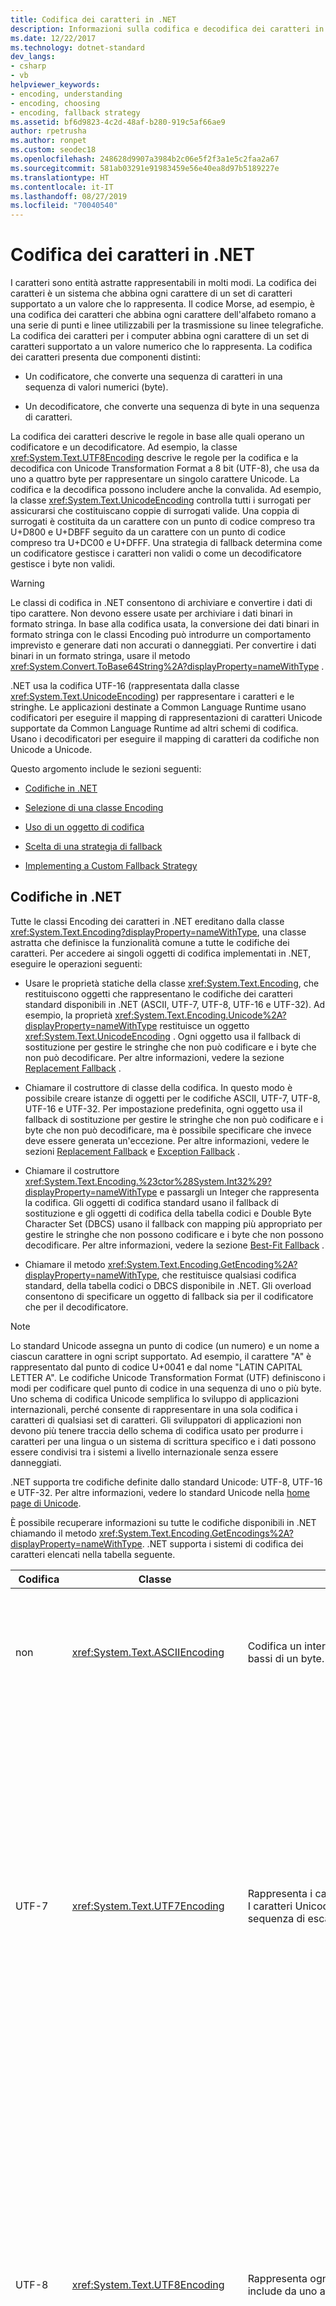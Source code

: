 ```yaml
---
title: Codifica dei caratteri in .NET
description: Informazioni sulla codifica e decodifica dei caratteri in .NET.
ms.date: 12/22/2017
ms.technology: dotnet-standard
dev_langs:
- csharp
- vb
helpviewer_keywords:
- encoding, understanding
- encoding, choosing
- encoding, fallback strategy
ms.assetid: bf6d9823-4c2d-48af-b280-919c5af66ae9
author: rpetrusha
ms.author: ronpet
ms.custom: seodec18
ms.openlocfilehash: 248628d9907a3984b2c06e5f2f3a1e5c2faa2a67
ms.sourcegitcommit: 581ab03291e91983459e56e40ea8d97b5189227e
ms.translationtype: HT
ms.contentlocale: it-IT
ms.lasthandoff: 08/27/2019
ms.locfileid: "70040540"
---
```

# <a name="character-encoding-in-net"></a>Codifica dei caratteri in .NET

I caratteri sono entità astratte rappresentabili in molti modi. La codifica dei caratteri è un sistema che abbina ogni carattere di un set di caratteri supportato a un valore che lo rappresenta. Il codice Morse, ad esempio, è una codifica dei caratteri che abbina ogni carattere dell'alfabeto romano a una serie di punti e linee utilizzabili per la trasmissione su linee telegrafiche. La codifica dei caratteri per i computer abbina ogni carattere di un set di caratteri supportato a un valore numerico che lo rappresenta. La codifica dei caratteri presenta due componenti distinti:

- Un codificatore, che converte una sequenza di caratteri in una sequenza di valori numerici (byte).

- Un decodificatore, che converte una sequenza di byte in una sequenza di caratteri.

La codifica dei caratteri descrive le regole in base alle quali operano un codificatore e un decodificatore. Ad esempio, la classe <xref:System.Text.UTF8Encoding> descrive le regole per la codifica e la decodifica con Unicode Transformation Format a 8 bit (UTF-8), che usa da uno a quattro byte per rappresentare un singolo carattere Unicode. La codifica e la decodifica possono includere anche la convalida. Ad esempio, la classe <xref:System.Text.UnicodeEncoding> controlla tutti i surrogati per assicurarsi che costituiscano coppie di surrogati valide. Una coppia di surrogati è costituita da un carattere con un punto di codice compreso tra U+D800 e U+DBFF seguito da un carattere con un punto di codice compreso tra U+DC00 e U+DFFF.  Una strategia di fallback determina come un codificatore gestisce i caratteri non validi o come un decodificatore gestisce i byte non validi.

> [!WARNING]
> Le classi di codifica in .NET consentono di archiviare e convertire i dati di tipo carattere. Non devono essere usate per archiviare i dati binari in formato stringa. In base alla codifica usata, la conversione dei dati binari in formato stringa con le classi Encoding può introdurre un comportamento imprevisto e generare dati non accurati o danneggiati. Per convertire i dati binari in un formato stringa, usare il metodo <xref:System.Convert.ToBase64String%2A?displayProperty=nameWithType> .

.NET usa la codifica UTF-16 (rappresentata dalla classe <xref:System.Text.UnicodeEncoding>) per rappresentare i caratteri e le stringhe. Le applicazioni destinate a Common Language Runtime usano codificatori per eseguire il mapping di rappresentazioni di caratteri Unicode supportate da Common Language Runtime ad altri schemi di codifica. Usano i decodificatori per eseguire il mapping di caratteri da codifiche non Unicode a Unicode.

Questo argomento include le sezioni seguenti:

- [Codifiche in .NET](../../../docs/standard/base-types/character-encoding.md#Encodings)

- [Selezione di una classe Encoding](../../../docs/standard/base-types/character-encoding.md#Selecting)

- [Uso di un oggetto di codifica](../../../docs/standard/base-types/character-encoding.md#Using)

- [Scelta di una strategia di fallback](../../../docs/standard/base-types/character-encoding.md#FallbackStrategy)

- [Implementing a Custom Fallback Strategy](../../../docs/standard/base-types/character-encoding.md#Custom)

<a name="Encodings"></a>

## <a name="encodings-in-net"></a>Codifiche in .NET

Tutte le classi Encoding dei caratteri in .NET ereditano dalla classe <xref:System.Text.Encoding?displayProperty=nameWithType>, una classe astratta che definisce la funzionalità comune a tutte le codifiche dei caratteri. Per accedere ai singoli oggetti di codifica implementati in .NET, eseguire le operazioni seguenti:

- Usare le proprietà statiche della classe <xref:System.Text.Encoding>, che restituiscono oggetti che rappresentano le codifiche dei caratteri standard disponibili in .NET (ASCII, UTF-7, UTF-8, UTF-16 e UTF-32). Ad esempio, la proprietà <xref:System.Text.Encoding.Unicode%2A?displayProperty=nameWithType> restituisce un oggetto <xref:System.Text.UnicodeEncoding> . Ogni oggetto usa il fallback di sostituzione per gestire le stringhe che non può codificare e i byte che non può decodificare. Per altre informazioni, vedere la sezione [Replacement Fallback](../../../docs/standard/base-types/character-encoding.md#Replacement) .

- Chiamare il costruttore di classe della codifica. In questo modo è possibile creare istanze di oggetti per le codifiche ASCII, UTF-7, UTF-8, UTF-16 e UTF-32. Per impostazione predefinita, ogni oggetto usa il fallback di sostituzione per gestire le stringhe che non può codificare e i byte che non può decodificare, ma è possibile specificare che invece deve essere generata un'eccezione. Per altre informazioni, vedere le sezioni [Replacement Fallback](../../../docs/standard/base-types/character-encoding.md#Replacement) e [Exception Fallback](../../../docs/standard/base-types/character-encoding.md#Exception) .

- Chiamare il costruttore <xref:System.Text.Encoding.%23ctor%28System.Int32%29?displayProperty=nameWithType> e passargli un Integer che rappresenta la codifica. Gli oggetti di codifica standard usano il fallback di sostituzione e gli oggetti di codifica della tabella codici e Double Byte Character Set (DBCS) usano il fallback con mapping più appropriato per gestire le stringhe che non possono codificare e i byte che non possono decodificare. Per altre informazioni, vedere la sezione [Best-Fit Fallback](../../../docs/standard/base-types/character-encoding.md#BestFit) .

- Chiamare il metodo <xref:System.Text.Encoding.GetEncoding%2A?displayProperty=nameWithType>, che restituisce qualsiasi codifica standard, della tabella codici o DBCS disponibile in .NET. Gli overload consentono di specificare un oggetto di fallback sia per il codificatore che per il decodificatore.

> [!NOTE]
> Lo standard Unicode assegna un punto di codice (un numero) e un nome a ciascun carattere in ogni script supportato. Ad esempio, il carattere "A" è rappresentato dal punto di codice U+0041 e dal nome "LATIN CAPITAL LETTER A". Le codifiche Unicode Transformation Format (UTF) definiscono i modi per codificare quel punto di codice in una sequenza di uno o più byte. Uno schema di codifica Unicode semplifica lo sviluppo di applicazioni internazionali, perché consente di rappresentare in una sola codifica i caratteri di qualsiasi set di caratteri. Gli sviluppatori di applicazioni non devono più tenere traccia dello schema di codifica usato per produrre i caratteri per una lingua o un sistema di scrittura specifico e i dati possono essere condivisi tra i sistemi a livello internazionale senza essere danneggiati.
>
> .NET supporta tre codifiche definite dallo standard Unicode: UTF-8, UTF-16 e UTF-32. Per altre informazioni, vedere lo standard Unicode nella [home page di Unicode](https://www.unicode.org/).

È possibile recuperare informazioni su tutte le codifiche disponibili in .NET chiamando il metodo <xref:System.Text.Encoding.GetEncodings%2A?displayProperty=nameWithType>. .NET supporta i sistemi di codifica dei caratteri elencati nella tabella seguente.

|Codifica|Classe|DESCRIZIONE|Vantaggi/Svantaggi|
|--------------|-----------|-----------------|-------------------------------|
|non|<xref:System.Text.ASCIIEncoding>|Codifica un intervallo limitato di caratteri usando i sette bit più bassi di un byte.|Poiché questa codifica supporta solo i valori dei caratteri compresi tra U+0000 e U+007F, nella maggior parte dei casi non è adatta per le applicazioni internazionalizzate.|
|UTF-7|<xref:System.Text.UTF7Encoding>|Rappresenta i caratteri come sequenze di caratteri ASCII a 7 bit. I caratteri Unicode non ASCII sono rappresentati da una sequenza di escape di caratteri ASCII.|UTF-7 supporta protocolli di newsgroup e di posta elettronica. UTF-7 non è tuttavia particolarmente sicura o affidabile. In alcuni casi, la modifica di un bit può alterare radicalmente l'interpretazione di un'intera stringa UTF-7. In altri casi, stringhe UTF-7 diverse possono codificare lo stesso testo. Per le sequenze che includono caratteri non ASCII, UTF-7 richiede più spazio di UTF-8 e la codifica/decodifica è più lenta. Di conseguenza, è consigliabile usare UTF-8 anziché UTF-7, se possibile.|
|UTF-8|<xref:System.Text.UTF8Encoding>|Rappresenta ogni punto di codice Unicode come sequenza che include da uno a quattro byte.|UTF-8 supporta dimensioni dati a 8 bit e funziona bene con molti sistemi operativi esistenti. Per l'intervallo di caratteri ASCII, UTF-8 è identica alla codifica ASCII e consente un più ampio set di caratteri. Tuttavia, per gli script in cinese-giapponese-coreano (CJK), UTF-8 può richiedere tre byte per ogni carattere e potrebbe generare dimensioni dati maggiori di UTF-16. Si noti che a volte la quantità di dati ASCII, ad esempio di tag HTML, giustifica l'aumento delle dimensioni per la gamma CJK.|
|UTF-16|<xref:System.Text.UnicodeEncoding>|Rappresenta ogni punto di codice Unicode come sequenza di uno o due Integer a 16 bit. I caratteri Unicode più comuni richiedono un solo punto di codice UTF-16, anche se i caratteri supplementari Unicode (U+10000 e successivi) richiedono due punti di codice surrogati UTF-16. Sono supportati sia ordini dei byte little-endian che big-endian.|La codifica UTF-16 viene usata da Common Language Runtime per rappresentare i valori <xref:System.Char> e <xref:System.String> e dal sistema operativo Windows per rappresentare i valori `WCHAR` .|
|UTF-32|<xref:System.Text.UTF32Encoding>|Rappresenta ogni punto di codice Unicode come Integer a 32 bit. Sono supportati sia ordini dei byte little-endian che big-endian.|La codifica UTF-32 viene usata quando le applicazioni vogliono evitare il comportamento dei punti di codice surrogati della codifica UTF-16 in sistemi operativi per cui lo spazio codificato è estremamente importante. I singoli glifi visualizzati su uno schermo possono comunque essere codificati con più di un carattere UTF-32.|
|Codifiche ANSI/ISO||Forniscono il supporto per un'ampia gamma di tabelle codici. Nei sistemi operativi Windows, le tabelle codici vengono usate per supportare una lingua specifica o un gruppo di lingue. Per una tabella che elenca le tabelle codici supportate da .NET, vedere la classe <xref:System.Text.Encoding>. È possibile recuperare un oggetto di codifica per una particolare tabella codici chiamando il metodo <xref:System.Text.Encoding.GetEncoding%28System.Int32%29?displayProperty=nameWithType> .|Una tabella codici contiene 256 punti di codice ed è in base zero. Nella maggior parte delle tabelle codici, i punti di codice da 0 a 127 rappresentano il set di caratteri ASCII e i punti di codice da 128 a 255 sono molto diversi da una tabella codici all'altra. Ad esempio, la tabella codici 1252 fornisce i caratteri per i sistemi di scrittura in caratteri latini, tra cui inglese, tedesco e francese. Gli ultimi 128 punti di codice nella tabella codici 1252 contengono i caratteri accentati. La tabella codici 1253 fornisce i codici carattere necessari nel sistema di scrittura in caratteri greci. Gli ultimi 128 punti di codice nella tabella codici 1253 contengono i caratteri greci. Di conseguenza, un'applicazione che si basa su tabelle codici ANSI non può archiviare il greco e il tedesco nello stesso flusso di testo, a meno che non includa un identificatore indicante la tabella codici a cui si fa riferimento.|
|Codifiche Double Byte Character Set (DBCS)||Supportano lingue, quali cinese, giapponese e coreano, che contengono più di 256 caratteri. In un set DBCS, una coppia di punti di codice (un byte doppio) rappresenta ogni carattere. La proprietà <xref:System.Text.Encoding.IsSingleByte%2A?displayProperty=nameWithType> restituisce `false` per le codifiche DBCS. È possibile recuperare un oggetto di codifica per un particolare DBCS chiamando il metodo <xref:System.Text.Encoding.GetEncoding%28System.Int32%29?displayProperty=nameWithType> .|In un set DBCS, una coppia di punti di codice (un byte doppio) rappresenta ogni carattere. Quando un'applicazione gestisce dati DBCS, il primo byte di un carattere DBCS (il byte di apertura) viene elaborato in combinazione con il byte di chiusura che lo segue immediatamente. Poiché una singola coppia di punti di codice a doppio byte può rappresentare caratteri diversi a seconda della tabella codici, questo schema non consente la combinazione di due lingue, quali giapponese e cinese, nello stesso flusso di dati.|

Queste codifiche consentono di lavorare con i caratteri Unicode e con le codifiche più comunemente usate nelle applicazioni legacy. Inoltre, è possibile creare una codifica personalizzata definendo una classe che deriva da <xref:System.Text.Encoding> ed eseguendo l'override dei relativi membri.

### <a name="platform-notes-net-core"></a>Note sulla piattaforma: .NET Core

Per impostazione predefinita, .NET Core non rende disponibili le codifiche delle tabelle codici diverse dalla tabella codice 28591 e le codifiche Unicode, ad esempio UTF-8 e UTF-16. È tuttavia possibile aggiungere all'app le codifiche delle tabelle codici presenti nelle app di Windows standard destinate a .NET. Per informazioni complete, vedere l'argomento <xref:System.Text.CodePagesEncodingProvider> .

<a name="Selecting"></a>

## <a name="selecting-an-encoding-class"></a>Selezione di una classe Encoding

Se è possibile scegliere la codifica che verrà usata dall'applicazione, è opportuno usare una codifica Unicode, preferibilmente <xref:System.Text.UTF8Encoding> o <xref:System.Text.UnicodeEncoding>. .NET supporta anche una terza codifica Unicode, vale a dire <xref:System.Text.UTF32Encoding>.

Se si prevede di usare una codifica ASCII (<xref:System.Text.ASCIIEncoding>), scegliere invece <xref:System.Text.UTF8Encoding> . Le due codifiche sono identiche per il set di caratteri ASCII, ma <xref:System.Text.UTF8Encoding> offre i vantaggi seguenti:

- Può rappresentare ogni carattere Unicode, mentre <xref:System.Text.ASCIIEncoding> supporta solo i valori dei caratteri Unicode valori compresi tra U+0000 e U+007F.

- Fornisce il rilevamento errori e una migliore sicurezza.

- È stata ottimizzata per essere il più veloce possibile e dovrebbe essere più veloce di qualsiasi altra codifica. Anche per il contenuto interamente ASCII, le operazioni eseguite con <xref:System.Text.UTF8Encoding> sono più veloci delle operazioni eseguite con <xref:System.Text.ASCIIEncoding>.

È consigliabile usare <xref:System.Text.ASCIIEncoding> solo per le applicazioni legacy. Tuttavia, anche per le applicazioni legacy, <xref:System.Text.UTF8Encoding> potrebbe essere una scelta migliore per i motivi seguenti (presupponendo le impostazioni predefinite):

- Se l'applicazione include contenuto non esclusivamente ASCII e lo codifica con <xref:System.Text.ASCIIEncoding>, ogni carattere non ASCII viene codificato come punto interrogativo (?). Se l'applicazione quindi decodifica questi dati, le informazioni vengono perse.

- Se l'applicazione include contenuto non esclusivamente ASCII e lo codifica con <xref:System.Text.UTF8Encoding>, il risultato appare incomprensibile se interpretato come ASCII. Tuttavia, se l'applicazione usa poi un decodificatore UTF-8 per decodificare questi dati, i dati eseguono correttamente un round trip.

In un'applicazione Web, i caratteri inviati al client in risposta a una richiesta Web dovrebbero rispecchiare la codifica usata nel client. Nella maggior parte dei casi, è opportuno impostare la proprietà <xref:System.Web.HttpResponse.ContentEncoding%2A?displayProperty=nameWithType> sul valore restituito dalla proprietà <xref:System.Web.HttpRequest.ContentEncoding%2A?displayProperty=nameWithType> per visualizzare il testo nella codifica prevista dall'utente.

<a name="Using"></a>

## <a name="using-an-encoding-object"></a>Uso di un oggetto di codifica

Un codificatore converte una stringa di caratteri (per lo più caratteri Unicode) nell'equivalente numerico (byte). Ad esempio, è possibile usare un codificatore ASCII per convertire i caratteri Unicode in ASCII e poterli visualizzare nella console. Per eseguire la conversione, si chiama il metodo <xref:System.Text.Encoding.GetBytes%2A?displayProperty=nameWithType> . Per determinare il numero di byte necessari per archiviare i caratteri codificati prima di eseguire la codifica, è possibile chiamare il metodo <xref:System.Text.Encoding.GetByteCount%2A> .

L'esempio seguente usa una singola matrice di byte per codificare le stringhe in due operazioni distinte. Gestisce un indice che indica la posizione iniziale nella matrice di byte per il set successivo di byte con codifica ASCII. Chiama il metodo <xref:System.Text.ASCIIEncoding.GetByteCount%28System.String%29?displayProperty=nameWithType> per assicurarsi che la matrice di byte sia grande abbastanza da contenere la stringa codificata. Chiama quindi il metodo <xref:System.Text.ASCIIEncoding.GetBytes%28System.String%2CSystem.Int32%2CSystem.Int32%2CSystem.Byte%5B%5D%2CSystem.Int32%29?displayProperty=nameWithType> per codificare i caratteri nella stringa.

[!code-csharp[Conceptual.Encoding#8](../../../samples/snippets/csharp/VS_Snippets_CLR/conceptual.encoding/cs/getbytes1.cs#8)]
[!code-vb[Conceptual.Encoding#8](../../../samples/snippets/visualbasic/VS_Snippets_CLR/conceptual.encoding/vb/getbytes1.vb#8)]

Un decodificatore converte una matrice di byte che rispecchia una particolare codifica dei caratteri in un set di caratteri, in una matrice di caratteri o in una stringa. Per decodificare una matrice di byte in una matrice di caratteri, si chiama il metodo <xref:System.Text.Encoding.GetChars%2A?displayProperty=nameWithType> . Per decodificare una matrice di byte in una stringa, si chiama il metodo <xref:System.Text.Encoding.GetString%2A> . Per determinare il numero di caratteri necessari per archiviare i byte decodificati prima di eseguire la decodifica, è possibile chiamare il metodo <xref:System.Text.Encoding.GetCharCount%2A> .

L'esempio seguente codifica tre stringhe e quindi le decodifica in una singola matrice di caratteri. Gestisce un indice che indica la posizione iniziale nella matrice di caratteri per il set successivo di caratteri decodificati. Chiama il metodo <xref:System.Text.ASCIIEncoding.GetCharCount%2A> per assicurarsi che la matrice di caratteri sia grande abbastanza da contenere tutti i caratteri decodificati. Chiama quindi il metodo <xref:System.Text.ASCIIEncoding.GetChars%28System.Byte%5B%5D%2CSystem.Int32%2CSystem.Int32%2CSystem.Char%5B%5D%2CSystem.Int32%29?displayProperty=nameWithType> per decodificare la matrice di byte.

[!code-csharp[Conceptual.Encoding#9](../../../samples/snippets/csharp/VS_Snippets_CLR/conceptual.encoding/cs/getchars1.cs#9)]
[!code-vb[Conceptual.Encoding#9](../../../samples/snippets/visualbasic/VS_Snippets_CLR/conceptual.encoding/vb/getchars1.vb#9)]

I metodi di codifica e di decodifica di una classe derivata da <xref:System.Text.Encoding> sono progettati per funzionare su un set completo di dati, ovvero tutti i dati da codificare o decodificare vengono forniti in una singola chiamata al metodo. In alcuni casi, tuttavia, i dati sono disponibili in un flusso e i dati da codificare o decodificare potrebbero essere disponibili solo in operazioni di lettura distinte. Ciò richiede che l'operazione di codifica o decodifica ricordi qualsiasi stato salvato dalla chiamata precedente. I metodi delle classi derivate da <xref:System.Text.Encoder> e <xref:System.Text.Decoder> possono gestire le operazioni di codifica e decodifica di operazioni che comprendono più chiamate ai metodi.

Un oggetto <xref:System.Text.Encoder> per una particolare codifica è disponibile nella proprietà <xref:System.Text.Encoding.GetEncoder%2A?displayProperty=nameWithType> di tale codifica. Un oggetto <xref:System.Text.Decoder> per una particolare codifica è disponibile nella proprietà <xref:System.Text.Encoding.GetDecoder%2A?displayProperty=nameWithType> di tale codifica. Per le operazioni di decodifica, tenere presente che le classi derivate da <xref:System.Text.Decoder> includono un metodo <xref:System.Text.Decoder.GetChars%2A?displayProperty=nameWithType> , ma non dispongono di un metodo corrispondente a <xref:System.Text.Encoding.GetString%2A?displayProperty=nameWithType>.

L'esempio seguente illustra la differenza tra l'uso dei metodi <xref:System.Text.Encoding.GetChars%2A?displayProperty=nameWithType> e <xref:System.Text.Decoder.GetChars%2A?displayProperty=nameWithType> per la decodifica di una matrice di byte Unicode. L'esempio codifica in un file una stringa che contiene alcuni caratteri Unicode e quindi usa i due metodi di decodifica per decodificarli dieci byte alla volta. Una coppia di surrogati presente nel decimo e nell'undicesimo byte viene decodificata in chiamate ai metodi distinte. Come mostra l'output, il metodo <xref:System.Text.Encoding.GetChars%2A?displayProperty=nameWithType> non è in grado di decodificare correttamente i byte e li sostituisce invece con U+FFFD (REPLACEMENT CHARACTER). D'altra parte, il <xref:System.Text.Decoder.GetChars%2A?displayProperty=nameWithType> metodo è in grado di decodificare correttamente la matrice di byte per ottenere la stringa originale.

[!code-csharp[Conceptual.Encoding#10](../../../samples/snippets/csharp/VS_Snippets_CLR/conceptual.encoding/cs/stream1.cs#10)]
[!code-vb[Conceptual.Encoding#10](../../../samples/snippets/visualbasic/VS_Snippets_CLR/conceptual.encoding/vb/stream1.vb#10)]

<a name="FallbackStrategy"></a>

## <a name="choosing-a-fallback-strategy"></a>Scelta di una strategia di fallback

Quando un metodo tenta di codificare o decodificare un carattere, ma non esiste alcun mapping, deve implementare una strategia di fallback che determina come gestire il mapping non riuscito. Esistono tre tipi di strategie di fallback:

- Best-Fit Fallback

- Replacement Fallback

- Exception Fallback

> [!IMPORTANT]
> I problemi più comuni nelle operazioni di codifica si verificano quando non è possibile eseguire il mapping di un carattere Unicode a una particolare codifica della tabella codici. I problemi più comuni nelle operazioni di decodifica si verificano quando sequenze di byte non valide non possono essere convertite in caratteri Unicode validi. Per questi motivi, è opportuno conoscere la strategia di fallback usata da un oggetto di codifica specifico. Quando è possibile, è consigliabile specificare la strategia di fallback usata da un oggetto di codifica quando si crea un'istanza dell'oggetto.

<a name="BestFit"></a>

### <a name="best-fit-fallback"></a>Best-Fit Fallback

Quando un carattere non ha una corrispondenza esatta nella codifica di destinazione, il codificatore può provare a eseguirne il mapping a un carattere simile. Il fallback con mapping più appropriato è principalmente un problema di codifica più che di decodifica. Esistono pochissime tabelle codici contenenti caratteri di cui non è possibile eseguire correttamente il mapping a Unicode. Il fallback con mapping più appropriato è quello predefinito per le codifiche della tabella codici e Double Byte Character Set recuperate dagli overload <xref:System.Text.Encoding.GetEncoding%28System.Int32%29?displayProperty=nameWithType> e <xref:System.Text.Encoding.GetEncoding%28System.String%29?displayProperty=nameWithType>.

> [!NOTE]
> In teoria, le classi Encoding Unicode fornite in .NET (<xref:System.Text.UTF8Encoding>, <xref:System.Text.UnicodeEncoding> e <xref:System.Text.UTF32Encoding>) supportano ogni carattere di ogni set di caratteri e quindi possono essere usate per eliminare i problemi di fallback con mapping più appropriato.

Le strategie di fallback con mapping più appropriato sono diverse a seconda delle tabelle codici. Ad esempio, per alcune tabelle codici, dei caratteri latini a larghezza intera viene eseguito il mapping ai caratteri latini a metà larghezza più comuni. Per altre tabelle codici, questo mapping non viene eseguito. Anche se si adotta una strategia aggressiva basata sul mapping più appropriato, per alcuni caratteri in alcune codifiche non è concepibile un mapping appropriato. Ad esempio, per un ideogramma cinese non esistono mapping ragionevoli alla tabella codici 1252. In questo caso, viene usata una stringa di sostituzione. Per impostazione predefinita, questa stringa è semplicemente un punto interrogativo (QUESTION MARK, U+003F).

> [!NOTE]
> Le strategie di fallback con mapping più appropriato non sono documentate in dettaglio. Diverse tabelle codici sono tuttavia documentate nel sito Web di [Unicode Consortium](https://www.unicode.org/Public/MAPPINGS/VENDORS/MICSFT/WindowsBestFit/). Esaminare il file **readme.txt** in tale cartella per una descrizione di come interpretare i file di mapping.

L'esempio seguente usa la tabella codici 1252 (la tabella codici di Windows per le lingue dell'Europa occidentale) per illustrare il mapping più appropriato e i relativi svantaggi. Viene usato il metodo <xref:System.Text.Encoding.GetEncoding%28System.Int32%29?displayProperty=nameWithType> per recuperare un oggetto di codifica per la tabella codici 1252. Per impostazione predefinita, usa il mapping più appropriato per i caratteri Unicode che non supporta. L'esempio crea un'istanza di una stringa che contiene tre caratteri non ASCII, CIRCLED LATIN CAPITAL LETTER S (U+24C8), SUPERSCRIPT FIVE (U+2075) e INFINITY (U+221E), separati da spazi. Come mostra l'output del seguente esempio, quando la stringa viene codificata, i tre caratteri originali diversi dallo spazio vengono sostituiti da QUESTION MARK (U+003F), DIGIT FIVE (U+0035) e DIGIT EIGHT (U+0038). DIGIT EIGHT è una sostituzione del tutto inadeguata per il carattere INFINITY non supportato e QUESTION MARK indica che non è disponibile alcun mapping per il carattere originale.

[!code-csharp[Conceptual.Encoding#1](../../../samples/snippets/csharp/VS_Snippets_CLR/conceptual.encoding/cs/bestfit1.cs#1)]
[!code-vb[Conceptual.Encoding#1](../../../samples/snippets/visualbasic/VS_Snippets_CLR/conceptual.encoding/vb/bestfit1.vb#1)]

Il mapping più appropriato è il comportamento predefinito per un oggetto <xref:System.Text.Encoding> che codifica i dati Unicode come dati della tabella codici. Esistono applicazioni legacy che si basano su questo comportamento. Tuttavia, per motivi di sicurezza, per la maggior parte delle nuove applicazioni si dovrebbe evitare il comportamento basato sul mapping più appropriato. Ad esempio, le applicazioni non dovrebbero inserire un nome di dominio tramite una codifica con mapping più appropriato.

> [!NOTE]
> Si può anche implementare un mapping basato sul fallback più appropriato personalizzato per una codifica. Per altre informazioni, vedere la sezione [Implementing a Custom Fallback Strategy](../../../docs/standard/base-types/character-encoding.md#Custom) .

Se il fallback con mapping più appropriato è quello predefinito per un oggetto di codifica, è possibile scegliere un'altra strategia di fallback quando si recupera un oggetto <xref:System.Text.Encoding> chiamando l'overload <xref:System.Text.Encoding.GetEncoding%28System.Int32%2CSystem.Text.EncoderFallback%2CSystem.Text.DecoderFallback%29?displayProperty=nameWithType> o <xref:System.Text.Encoding.GetEncoding%28System.String%2CSystem.Text.EncoderFallback%2CSystem.Text.DecoderFallback%29?displayProperty=nameWithType> . La sezione seguente include un esempio che sostituisce con un asterisco (*) ogni carattere di cui non è possibile eseguire il mapping alla tabella codici 1252.

[!code-csharp[Conceptual.Encoding#3](../../../samples/snippets/csharp/VS_Snippets_CLR/conceptual.encoding/cs/bestfit1a.cs#3)]
[!code-vb[Conceptual.Encoding#3](../../../samples/snippets/visualbasic/VS_Snippets_CLR/conceptual.encoding/vb/bestfit1a.vb#3)]

<a name="Replacement"></a>

### <a name="replacement-fallback"></a>Replacement Fallback

Quando un carattere non ha una corrispondenza esatta nello schema di destinazione e non esiste un carattere appropriato a cui eseguirne il mapping, l'applicazione può specificare una carattere o una stringa di sostituzione. È il comportamento predefinito del decodificatore Unicode, che sostituisce con REPLACEMENT_CHARACTER (U+FFFD) le sequenze a due byte che non può decodificare. È anche il comportamento predefinito della classe <xref:System.Text.ASCIIEncoding> , che sostituisce ogni carattere che non può codificare o decodificare con un punto interrogativo. Il seguente esempio illustra la sostituzione dei caratteri della stringa Unicode dell'esempio precedente. Come mostra l'output, ogni carattere che non può essere decodificato con un byte ASCII viene sostituito da 0x3F, ovvero dal codice ASCII per il punto interrogativo.

[!code-csharp[Conceptual.Encoding#2](../../../samples/snippets/csharp/VS_Snippets_CLR/conceptual.encoding/cs/replacementascii.cs#2)]
[!code-vb[Conceptual.Encoding#2](../../../samples/snippets/visualbasic/VS_Snippets_CLR/conceptual.encoding/vb/replacementascii.vb#2)]

.NET include le classi <xref:System.Text.EncoderReplacementFallback> e <xref:System.Text.DecoderReplacementFallback>, che usano una stringa di sostituzione se non è possibile eseguire il mapping esatto di un carattere in un'operazione di codifica o decodifica. Per impostazione predefinita, questa stringa di sostituzione è un punto interrogativo, ma è possibile chiamare un overload del costruttore di classe per scegliere un'altra stringa. In genere, la stringa di sostituzione è costituita da un solo carattere, anche se questo non è un requisito. L'esempio seguente modifica il comportamento del codificatore della tabella codici 1252 creando un'istanza dell'oggetto <xref:System.Text.EncoderReplacementFallback> che usa un asterisco (*) come stringa di sostituzione.

[!code-csharp[Conceptual.Encoding#3](../../../samples/snippets/csharp/VS_Snippets_CLR/conceptual.encoding/cs/bestfit1a.cs#3)]
[!code-vb[Conceptual.Encoding#3](../../../samples/snippets/visualbasic/VS_Snippets_CLR/conceptual.encoding/vb/bestfit1a.vb#3)]

> [!NOTE]
> Si può anche implementare una classe di sostituzione per una codifica. Per altre informazioni, vedere la sezione [Implementing a Custom Fallback Strategy](../../../docs/standard/base-types/character-encoding.md#Custom) .

Oltre a QUESTION MARK (U+003F), anche il carattere Unicode REPLACEMENT CHARACTER (U+FFFD) viene di solito usato come stringa di sostituzione, in particolare quando si decodificano sequenze di byte che non possono essere convertite in caratteri Unicode. Tuttavia è possibile scegliere qualsiasi stringa di sostituzione, che potrà contenere più caratteri.

<a name="Exception"></a>

### <a name="exception-fallback"></a>Exception Fallback

Invece di fornire un fallback con mapping più appropriato o una stringa di sostituzione, un codificatore può generare un'eccezione <xref:System.Text.EncoderFallbackException> se non può codificare un set di caratteri, mentre un decodificatore può generare un'eccezione <xref:System.Text.DecoderFallbackException> se non può decodificare una matrice di byte. Per generare un'eccezione durante le operazioni di codifica e decodifica, si passa rispettivamente un oggetto <xref:System.Text.EncoderExceptionFallback> e un oggetto <xref:System.Text.DecoderExceptionFallback> al metodo <xref:System.Text.Encoding.GetEncoding%28System.String%2CSystem.Text.EncoderFallback%2CSystem.Text.DecoderFallback%29?displayProperty=nameWithType> . L'esempio seguente illustra il fallback di eccezione con la classe <xref:System.Text.ASCIIEncoding> .

[!code-csharp[Conceptual.Encoding#4](../../../samples/snippets/csharp/VS_Snippets_CLR/conceptual.encoding/cs/exceptionascii.cs#4)]
[!code-vb[Conceptual.Encoding#4](../../../samples/snippets/visualbasic/VS_Snippets_CLR/conceptual.encoding/vb/exceptionascii.vb#4)]

> [!NOTE]
> Si può anche implementare un gestore di eccezioni personalizzato per un'operazione di codifica. Per altre informazioni, vedere la sezione [Implementing a Custom Fallback Strategy](../../../docs/standard/base-types/character-encoding.md#Custom) .

Gli oggetti <xref:System.Text.EncoderFallbackException> e <xref:System.Text.DecoderFallbackException> forniscono le seguenti informazioni sulla condizione che ha causato l'eccezione:

- L'oggetto <xref:System.Text.EncoderFallbackException> include un metodo <xref:System.Text.EncoderFallbackException.IsUnknownSurrogate%2A> , indicante se il carattere o i caratteri che non possono essere codificati rappresentano una coppia di surrogati sconosciuti (in questo caso, il metodo restituisce `true`) o un solo carattere sconosciuto (in questo caso, il metodo restituisce `false`). I caratteri della coppia di surrogati sono disponibili nelle proprietà <xref:System.Text.EncoderFallbackException.CharUnknownHigh%2A?displayProperty=nameWithType> e <xref:System.Text.EncoderFallbackException.CharUnknownLow%2A?displayProperty=nameWithType> . Il singolo carattere sconosciuto è disponibile nella proprietà <xref:System.Text.EncoderFallbackException.CharUnknown%2A?displayProperty=nameWithType> . La proprietà <xref:System.Text.EncoderFallbackException.Index%2A?displayProperty=nameWithType> indica la posizione nella stringa in cui è stato trovato il primo carattere che non è stato possibile codificare.

- L'oggetto <xref:System.Text.DecoderFallbackException> include una proprietà <xref:System.Text.DecoderFallbackException.BytesUnknown%2A> che restituisce una matrice di byte che non è possibile decodificare. La proprietà <xref:System.Text.DecoderFallbackException.Index%2A?displayProperty=nameWithType> indica la posizione iniziale dei byte sconosciuti.

Anche se gli oggetti <xref:System.Text.EncoderFallbackException> e <xref:System.Text.DecoderFallbackException> forniscono informazioni diagnostiche adeguate sull'eccezione, tuttavia non forniscono accesso al buffer di codifica o di decodifica. Quindi non consentono di sostituire o correggere i dati non validi nel metodo di codifica o di decodifica.

<a name="Custom"></a>

## <a name="implementing-a-custom-fallback-strategy"></a>Implementing a Custom Fallback Strategy

Oltre al mapping più appropriato che viene implementato internamente dalle tabelle codici, .NET include le classi seguenti per implementare una strategia di fallback:

- Usare <xref:System.Text.EncoderReplacementFallback> e <xref:System.Text.EncoderReplacementFallbackBuffer> per sostituire i caratteri nelle operazioni di codifica.

- Usare <xref:System.Text.DecoderReplacementFallback> e <xref:System.Text.DecoderReplacementFallbackBuffer> per sostituire i caratteri nelle operazioni di decodifica.

- Usare <xref:System.Text.EncoderExceptionFallback> e <xref:System.Text.EncoderExceptionFallbackBuffer> per generare un'eccezione <xref:System.Text.EncoderFallbackException> quando un carattere non può essere codificato.

- Usare <xref:System.Text.DecoderExceptionFallback> e <xref:System.Text.DecoderExceptionFallbackBuffer> per generare un'eccezione <xref:System.Text.DecoderFallbackException> quando un carattere non può essere decodificato.

Inoltre, è possibile implementare una soluzione personalizzata che usa il fallback con mapping più appropriato, il fallback di sostituzione o il fallback di eccezione, attenendosi alla procedura seguente:

1. Derivare una classe da <xref:System.Text.EncoderFallback> per le operazioni di codifica e da <xref:System.Text.DecoderFallback> per le operazioni di decodifica.

2. Derivare una classe da <xref:System.Text.EncoderFallbackBuffer> per le operazioni di codifica e da <xref:System.Text.DecoderFallbackBuffer> per le operazioni di decodifica.

3. Per il fallback di eccezione, se le classi predefinite <xref:System.Text.EncoderFallbackException> e <xref:System.Text.DecoderFallbackException> non rispondono alle esigenze specifiche, derivare una classe da un oggetto eccezione, ad esempio <xref:System.Exception> o <xref:System.ArgumentException>.

### <a name="deriving-from-encoderfallback-or-decoderfallback"></a>Derivazione da EncoderFallback o DecoderFallback

Per implementare una soluzione di fallback personalizzata, è necessario creare una classe che eredita da <xref:System.Text.EncoderFallback> per le operazioni di codifica e da <xref:System.Text.DecoderFallback> per le operazioni di decodifica. Le istanze di queste classi vengono passate al metodo <xref:System.Text.Encoding.GetEncoding%28System.String%2CSystem.Text.EncoderFallback%2CSystem.Text.DecoderFallback%29?displayProperty=nameWithType> e fungono da intermediario tra la classe Encoding e l'implementazione del fallback.

Quando si crea una soluzione di fallback personalizzata per un codificatore o un decodificatore, è necessario implementare i membri seguenti:

- La proprietà <xref:System.Text.EncoderFallback.MaxCharCount%2A?displayProperty=nameWithType> o <xref:System.Text.DecoderFallback.MaxCharCount%2A?displayProperty=nameWithType> , che restituisce il numero massimo possibile di caratteri che il fallback con mapping più appropriato, di sostituzione o di eccezione può restituire per sostituire un singolo carattere. Per un fallback di eccezione personalizzata, il valore è zero.

- Il metodo <xref:System.Text.EncoderFallback.CreateFallbackBuffer%2A?displayProperty=nameWithType> o <xref:System.Text.DecoderFallback.CreateFallbackBuffer%2A?displayProperty=nameWithType> , che restituisce l'implementazione personalizzata di <xref:System.Text.EncoderFallbackBuffer> o <xref:System.Text.DecoderFallbackBuffer> . Il metodo viene chiamato dal codificatore quando rileva il primo carattere che non può codificare correttamente oppure dal decodificatore quando rileva il primo byte che non può decodificare correttamente.

### <a name="deriving-from-encoderfallbackbuffer-or-decoderfallbackbuffer"></a>Derivazione da EncoderFallbackBuffer o DecoderFallbackBuffer

Per implementare una soluzione di fallback personalizzata, è necessario creare anche una classe che eredita da <xref:System.Text.EncoderFallbackBuffer> per le operazioni di codifica e da <xref:System.Text.DecoderFallbackBuffer> per le operazioni di decodifica. Le istanze di queste classi vengono restituite dal metodo <xref:System.Text.EncoderFallback.CreateFallbackBuffer%2A> delle classi <xref:System.Text.EncoderFallback> e <xref:System.Text.DecoderFallback> . Il metodo <xref:System.Text.EncoderFallback.CreateFallbackBuffer%2A?displayProperty=nameWithType> viene chiamato dal codificatore quando rileva il primo carattere che non può codificare, mentre il metodo <xref:System.Text.DecoderFallback.CreateFallbackBuffer%2A?displayProperty=nameWithType> viene chiamato dal decodificatore quando rileva uno o più byte che non può decodificare. Le classi <xref:System.Text.EncoderFallbackBuffer> e <xref:System.Text.DecoderFallbackBuffer> forniscono l'implementazione del fallback. Ogni istanza rappresenta un buffer contenente i caratteri di fallback che sostituiranno il carattere che non può essere codificato o la sequenza di byte che non può essere decodificata.

Quando si crea una soluzione di fallback personalizzata per un codificatore o un decodificatore, è necessario implementare i membri seguenti:

- Il metodo <xref:System.Text.EncoderFallbackBuffer.Fallback%2A?displayProperty=nameWithType> o <xref:System.Text.DecoderFallbackBuffer.Fallback%2A?displayProperty=nameWithType> . <xref:System.Text.EncoderFallbackBuffer.Fallback%2A?displayProperty=nameWithType> viene chiamato dal codificatore per fornire al buffer di fallback informazioni sul carattere che non può codificare. Poiché il carattere da codificare può essere una coppia di surrogati, questo metodo viene sottoposto a overload. A un overload vengono passati il carattere da codificare e l'indice nella stringa. Al secondo overload vengono passati il surrogato alto e quello basso insieme all'indice nella stringa. Il metodo <xref:System.Text.DecoderFallbackBuffer.Fallback%2A?displayProperty=nameWithType> viene chiamato dal decodificatore per fornire al buffer di fallback informazioni sui byte che non può decodificare. A questo metodo viene passata una matrice di byte che non può decodificare, insieme all'indice del primo byte. Il metodo di fallback dovrebbe restituire `true` se il buffer di fallback può fornire uno o più caratteri di sostituzione o con mapping più appropriato. In caso contrario, dovrebbe restituire `false`. Per un fallback di eccezione, il metodo di fallback dovrebbe generare un'eccezione.

- Il metodo <xref:System.Text.EncoderFallbackBuffer.GetNextChar%2A?displayProperty=nameWithType> o <xref:System.Text.DecoderFallbackBuffer.GetNextChar%2A?displayProperty=nameWithType> , che viene chiamato ripetutamente dal codificatore o dal decodificatore per ottenere il carattere successivo dal buffer di fallback. Quando sono stati restituiti tutti i caratteri di fallback, il metodo dovrebbe restituire U+0000.

- La proprietà <xref:System.Text.EncoderFallbackBuffer.Remaining%2A?displayProperty=nameWithType> o <xref:System.Text.DecoderFallbackBuffer.Remaining%2A?displayProperty=nameWithType> , che restituisce il numero di caratteri rimanenti nel buffer di fallback.

- Il metodo <xref:System.Text.EncoderFallbackBuffer.MovePrevious%2A?displayProperty=nameWithType> o <xref:System.Text.DecoderFallbackBuffer.MovePrevious%2A?displayProperty=nameWithType> , che sposta la posizione corrente nel buffer del fallback al carattere precedente.

- Il metodo <xref:System.Text.EncoderFallbackBuffer.Reset%2A?displayProperty=nameWithType> o <xref:System.Text.DecoderFallbackBuffer.Reset%2A?displayProperty=nameWithType> , che reinizializza il buffer di fallback.

Se l'implementazione del fallback è un fallback con mapping più appropriato o un fallback di sostituzione, le classi derivate da <xref:System.Text.EncoderFallbackBuffer> e <xref:System.Text.DecoderFallbackBuffer> gestisco anche due campi di istanza privati: il numero esatto di caratteri nel buffer e l'indice del carattere successivo nel buffer da restituire.

### <a name="an-encoderfallback-example"></a>Esempio di EncoderFallback

In un esempio precedente è stato usato il fallback di sostituzione per sostituire con un asterisco (*) i caratteri Unicode non corrispondenti a caratteri ASCII. L'esempio seguente usa un'implementazione del fallback con mapping più appropriato personalizzato invece di fornire un mapping migliore dei caratteri non ASCII.

Il codice seguente definisce una classe denominata `CustomMapper` che deriva da <xref:System.Text.EncoderFallback> per gestire il mapping più appropriato dei caratteri non ASCII. Il metodo `CreateFallbackBuffer` restituisce un oggetto `CustomMapperFallbackBuffer` oggetto che fornisce l'implementazione di <xref:System.Text.EncoderFallbackBuffer> . La classe `CustomMapper` usa un oggetto <xref:System.Collections.Generic.Dictionary%602> per archiviare i mapping dei caratteri Unicode non supportati (valore chiave) e i corrispondenti caratteri a 8 bit (archiviati in due byte consecutivi in un Integer a 64 bit). Per rendere questo mapping disponibile al buffer di fallback, l'istanza di `CustomMapper` viene passata come parametro al costruttore di classe `CustomMapperFallbackBuffer` . Poiché il mapping di più lungo è la stringa "INF" per il carattere Unicode U+221E, la proprietà `MaxCharCount` restituisce 3.

[!code-csharp[Conceptual.Encoding#5](../../../samples/snippets/csharp/VS_Snippets_CLR/conceptual.encoding/cs/custom1.cs#5)]
[!code-vb[Conceptual.Encoding#5](../../../samples/snippets/visualbasic/VS_Snippets_CLR/conceptual.encoding/vb/custom1.vb#5)]

Il codice seguente definisce la classe `CustomMapperFallbackBuffer` , derivata da <xref:System.Text.EncoderFallbackBuffer>. Il dizionario contenente i mapping più appropriati e definito nell'istanza di `CustomMapper` è disponibile nel costruttore di classe. Il metodo `Fallback` restituisce `true` se uno dei caratteri Unicode che il codificatore ASCII non può codificare è definito nel dizionario dei mapping. In caso contrario, restituisce `false`. Per ogni fallback, la variabile privata `count` indica il numero di caratteri ancora da restituire e la variabile privata `index` indica la posizione nel buffer della stringa, `charsToReturn`, del carattere successivo da restituire.

[!code-csharp[Conceptual.Encoding#6](../../../samples/snippets/csharp/VS_Snippets_CLR/conceptual.encoding/cs/custom1.cs#6)]
[!code-vb[Conceptual.Encoding#6](../../../samples/snippets/visualbasic/VS_Snippets_CLR/conceptual.encoding/vb/custom1.vb#6)]

Il codice seguente crea quindi un'istanza dell'oggetto `CustomMapper` e ne passa un'istanza al metodo <xref:System.Text.Encoding.GetEncoding%28System.String%2CSystem.Text.EncoderFallback%2CSystem.Text.DecoderFallback%29?displayProperty=nameWithType> . L'output indica che l'implementazione del fallback con mapping più appropriato gestisce correttamente i tre caratteri non ASCII nella stringa originale.

[!code-csharp[Conceptual.Encoding#7](../../../samples/snippets/csharp/VS_Snippets_CLR/conceptual.encoding/cs/custom1.cs#7)]
[!code-vb[Conceptual.Encoding#7](../../../samples/snippets/visualbasic/VS_Snippets_CLR/conceptual.encoding/vb/custom1.vb#7)]

## <a name="see-also"></a>Vedere anche

- <xref:System.Text.Encoder>
- <xref:System.Text.Decoder>
- <xref:System.Text.DecoderFallback>
- <xref:System.Text.Encoding>
- <xref:System.Text.EncoderFallback>
- [Globalizzazione e localizzazione](../../../docs/standard/globalization-localization/index.md)
